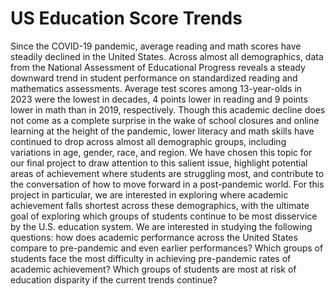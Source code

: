 # US Education Score Trends

Since the COVID-19 pandemic, average reading and math scores have steadily declined in the United States. Across almost all demographics, data from the National Assessment of Educational Progress reveals a steady downward trend in student performance on standardized reading and mathematics assessments. Average test scores among 13-year-olds in 2023 were the lowest in decades, 4 points lower in reading and 9 points lower in math than in 2019, respectively. Though this academic decline does not come as a complete surprise in the wake of school closures and online learning at the height of the pandemic, lower literacy and math skills have continued to drop across almost all demographic groups, including variations in age, gender, race, and region. We have chosen this topic for our final project to draw attention to this salient issue, highlight potential areas of achievement where students are struggling most, and contribute to the conversation of how to move forward in a post-pandemic world. For this project in particular, we are interested in exploring where academic achievement falls shortest across these demographics, with the ultimate goal of exploring which groups of students continue to be most disservice by the U.S. education system. We are interested in studying the following questions: how does academic performance across the United States compare to pre-pandemic and even earlier performances? Which groups of students face the most difficulty in achieving pre-pandemic rates of academic achievement? Which groups of students are most at risk of education disparity if the current trends continue? 



